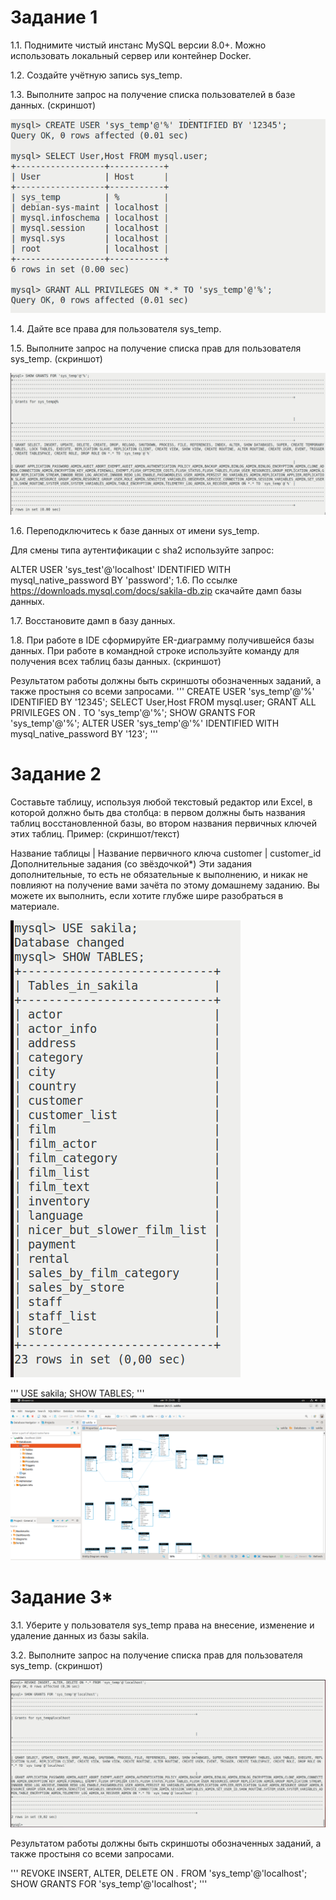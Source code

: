 # Задание 1
1.1. Поднимите чистый инстанс MySQL версии 8.0+. Можно использовать локальный сервер или контейнер Docker.

1.2. Создайте учётную запись sys_temp.

1.3. Выполните запрос на получение списка пользователей в базе данных. (скриншот)

![alt text](https://github.com/bris91/12-02/blob/7f6dde96e741cafeb442761317e088053d52a6f5/T_1.png)

1.4. Дайте все права для пользователя sys_temp.

1.5. Выполните запрос на получение списка прав для пользователя sys_temp. (скриншот)

![alt text](https://github.com/bris91/12-02/blob/7f6dde96e741cafeb442761317e088053d52a6f5/T_1.1.png)

1.6. Переподключитесь к базе данных от имени sys_temp.

Для смены типа аутентификации с sha2 используйте запрос:

ALTER USER 'sys_test'@'localhost' IDENTIFIED WITH mysql_native_password BY 'password';
1.6. По ссылке https://downloads.mysql.com/docs/sakila-db.zip скачайте дамп базы данных.

1.7. Восстановите дамп в базу данных.

1.8. При работе в IDE сформируйте ER-диаграмму получившейся базы данных. При работе в командной строке используйте команду для получения всех таблиц базы данных. (скриншот)

Результатом работы должны быть скриншоты обозначенных заданий, а также простыня со всеми запросами.
'''
CREATE USER 'sys_temp'@'%' IDENTIFIED BY '12345'; 
SELECT User,Host FROM mysql.user;
GRANT ALL PRIVILEGES ON *.* TO 'sys_temp'@'%';
SHOW GRANTS FOR 'sys_temp'@'%'; 
ALTER USER 'sys_temp'@'%' IDENTIFIED WITH mysql_native_password BY '123';
'''


# Задание 2
Составьте таблицу, используя любой текстовый редактор или Excel, в которой должно быть два столбца: в первом должны быть названия таблиц восстановленной базы, во втором названия первичных ключей этих таблиц. Пример: (скриншот/текст)

Название таблицы | Название первичного ключа
customer         | customer_id
Дополнительные задания (со звёздочкой*)
Эти задания дополнительные, то есть не обязательные к выполнению, и никак не повлияют на получение вами зачёта по этому домашнему заданию. Вы можете их выполнить, если хотите глубже шире разобраться в материале.

![alt text](https://github.com/bris91/12-02/blob/7f6dde96e741cafeb442761317e088053d52a6f5/T_2.png)

'''
USE sakila;
SHOW TABLES;
'''
![alt text](https://github.com/bris91/12-02/blob/7f6dde96e741cafeb442761317e088053d52a6f5/T_2.1.png)

# Задание 3*
3.1. Уберите у пользователя sys_temp права на внесение, изменение и удаление данных из базы sakila.

3.2. Выполните запрос на получение списка прав для пользователя sys_temp. (скриншот)

![alt text](https://github.com/bris91/12-02/blob/7f6dde96e741cafeb442761317e088053d52a6f5/T_3.png)

Результатом работы должны быть скриншоты обозначенных заданий, а также простыня со всеми запросами.

'''
REVOKE INSERT, ALTER, DELETE ON *.* FROM 'sys_temp'@'localhost';
SHOW GRANTS FOR 'sys_temp'@'localhost';
'''

